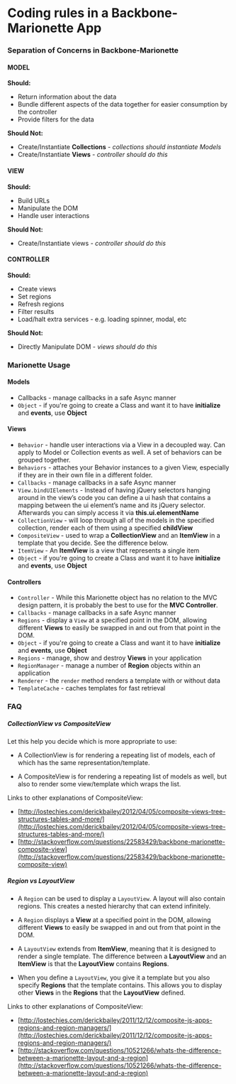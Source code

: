 # Coding rules in a Backbone-Marionette App

### Separation of Concerns in Backbone-Marionette

#### MODEL

**Should:**

* Return information about the data
* Bundle different aspects of the data together for easier consumption by the controller
* Provide filters for the data

**Should Not:**

* Create/Instantiate **Collections** - *collections should instantiate Models*
* Create/Instantiate **Views** - *controller should do this*

#### VIEW

**Should:**

* Build URLs
* Manipulate the DOM
* Handle user interactions

**Should Not:**

* Create/Instantiate views - *controller should do this*

#### CONTROLLER

**Should:**

* Create views
* Set regions
* Refresh regions
* Filter results
* Load/halt extra services - e.g. loading spinner, modal, etc

**Should Not:**

* Directly Manipulate DOM - *views should do this*

### Marionette Usage

#### Models

* Callbacks - manage callbacks in a safe Async manner
* `Object` - if you're going to create a Class and want it to have **initialize** and **events**, use  **Object**

#### Views

* `Behavior` - handle user interactions via a View in a decoupled way. Can apply to Model or Collection events as well. A set of behaviors can be grouped together.
* `Behaviors` - attaches your Behavior instances to a given View, especially if they are in their own file in a different folder.
* `Callbacks` - manage callbacks in a safe Async manner
* `View.bindUIElements` - Instead of having jQuery selectors hanging around in the view’s code you can define a ui hash that contains a mapping between the ui element’s name and its jQuery selector. Afterwards you can simply access it via **this.ui.elementName**
* `CollectionView` - will loop through all of the models in the specified collection, render each of them using a specified **childView**
* `CompositeView` - used to wrap a **CollectionView** and an **ItemView** in a template that you decide. See the difference below.
* `ItemView` - An **ItemView** is a view that represents a single item
* `Object` - if you're going to create a Class and want it to have **initialize** and **events**, use  **Object**

#### Controllers

* `Controller` - While this Marionette object has no relation to the MVC design pattern, it is probably the best to use for the **MVC Controller**. 
* `Callbacks` - manage callbacks in a safe Async manner
* `Regions` - display a `View` at a specified point in the DOM, allowing different **Views** to easily be swapped in and out from that point in the DOM.
* `Object` - if you're going to create a Class and want it to have **initialize** and **events**, use  **Object**
* `Regions` - manage, show and destroy **Views** in your application
* `RegionManager` - manage a number of **Region** objects within an application
* `Renderer` - the `render` method renders a template with or without data
* `TemplateCache` - caches templates for fast retrieval

### FAQ

##### CollectionView vs CompositeView

Let this help you decide which is more appropriate to use:

* A CollectionView is for rendering a repeating list of models, each of which has the same representation/template.

* A CompositeView is for rendering a repeating list of models as well, but also to render some view/template which wraps the list.

Links to other explanations of CompositeView: 

* [http://lostechies.com/derickbailey/2012/04/05/composite-views-tree-structures-tables-and-more/](http://lostechies.com/derickbailey/2012/04/05/composite-views-tree-structures-tables-and-more/)
* [http://stackoverflow.com/questions/22583429/backbone-marionette-composite-view](http://stackoverflow.com/questions/22583429/backbone-marionette-composite-view)

##### Region vs LayoutView

* A `Region` can be used to display a `LayoutView`. A layout will also contain regions. This creates a nested hierarchy that can extend infinitely.

* A `Region` displays a **View** at a specified point in the DOM, allowing different **Views** to easily be swapped in and out from that point in the DOM.

* A `LayoutView` extends from **ItemView**, meaning that it is designed to render a single template. The difference between a **LayoutView** and an **ItemView** is that the **LayoutView** contains **Regions**. 

* When you define a `LayoutView`, you give it a template but you also specify **Regions** that the template contains. This allows you to display other **Views** in the **Regions** that the **LayoutView** defined.

Links to other explanations of CompositeView: 

* [http://lostechies.com/derickbailey/2011/12/12/composite-js-apps-regions-and-region-managers/](http://lostechies.com/derickbailey/2011/12/12/composite-js-apps-regions-and-region-managers/)
* [http://stackoverflow.com/questions/10521266/whats-the-difference-between-a-marionette-layout-and-a-region](http://stackoverflow.com/questions/10521266/whats-the-difference-between-a-marionette-layout-and-a-region)